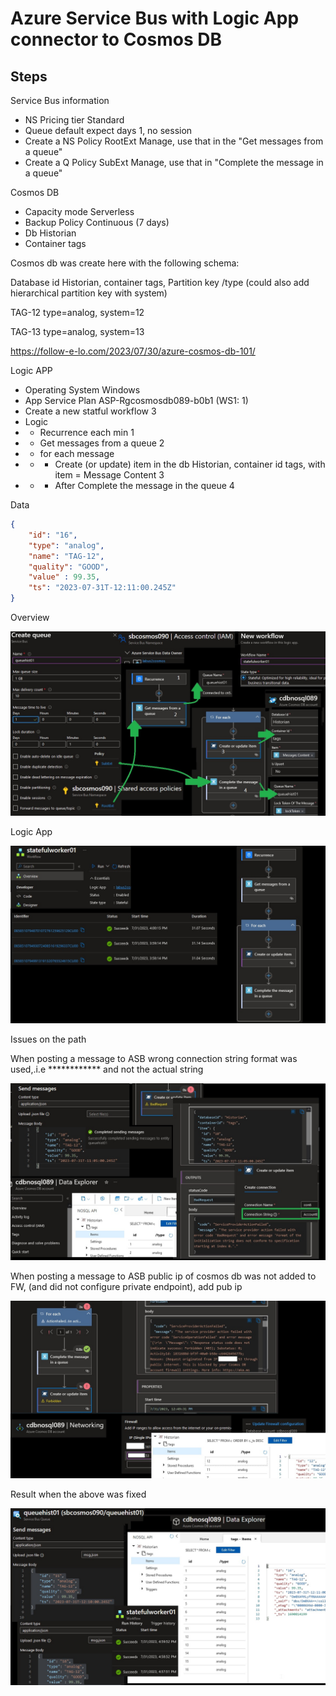 # Azure Service Bus with Logic App connector to Cosmos DB

## Steps

Service Bus information
* NS Pricing tier Standard
* Queue default expect days 1, no session
* Create a NS Policy RootExt Manage, use that in the "Get messages from a queue"
* Create a Q Policy SubExt Manage, use that in "Complete the message in a queue"

Cosmos DB
* Capacity mode Serverless
* Backup Policy Continuous (7 days)
* Db Historian
* Container tags

Cosmos db was create here with the following schema:

Database id Historian, container tags, Partition key /type (could also add hierarchical partition key with system)

TAG-12 type=analog, system=12

TAG-13 type=analog, system=13

https://follow-e-lo.com/2023/07/30/azure-cosmos-db-101/


Logic APP
* Operating System Windows
* App Service Plan ASP-Rgcosmosdb089-b0b1 (WS1: 1)
* Create a new statful workflow 3
* Logic
* * Recurrence each min 1
* * Get messages from a queue 2
* * for each message 
* * * Create (or update) item in the db Historian, container id tags, with item = Message Content 3
* * * After Complete the message in the queue 4


Data

```json
{
    "id": "16",
    "type": "analog",
    "name": "TAG-12",
    "quality": "GOOD",
    "value" : 99.35,
    "ts": "2023-07-31T-12:11:00.245Z"
}


```
Overview

![Cosmos view ](https://github.com/spawnmarvel/quickguides/blob/main/eventhub/images/cosmosview.jpg)

Logic App

![Logic app ](https://github.com/spawnmarvel/quickguides/blob/main/eventhub/images/logicappcosmos.jpg)

Issues on the path

When posting a message to ASB wrong connection string format was used,.i.e ************ and not the actual string

![Bad con str ](https://github.com/spawnmarvel/quickguides/blob/main/eventhub/images/badconstr.jpg)

When posting a message to ASB public ip of cosmos db was not added to FW, (and did not configure private endpoint), add pub ip

![Pub ip ](https://github.com/spawnmarvel/quickguides/blob/main/eventhub/images/pubip.jpg)

Result when the above was fixed

![Result ](https://github.com/spawnmarvel/quickguides/blob/main/eventhub/images/result.jpg)
